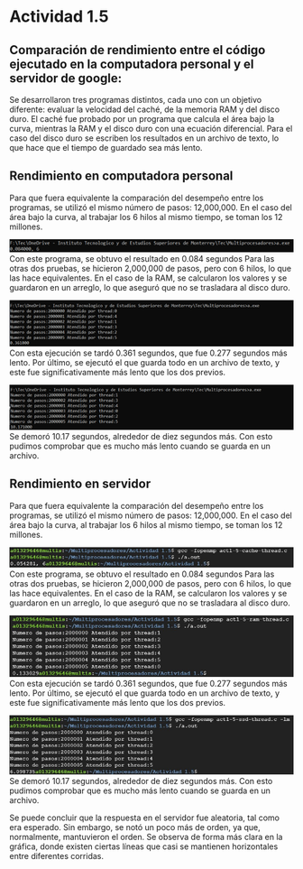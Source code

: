 # Actividad 1.5
## Comparación de rendimiento entre el código ejecutado en la computadora personal y el servidor de google:

Se desarrollaron tres programas distintos, cada uno con un objetivo diferente: evaluar la velocidad del caché, de la memoria RAM y del disco duro. El caché fue probado por un programa que calcula el área bajo la curva, mientras la RAM y el disco duro con una ecuación diferencial. Para el caso del disco duro se escriben los resultados en un archivo de texto, lo que hace que el tiempo de guardado sea más lento.

## Rendimiento en computadora personal

Para que fuera equivalente la comparación del desempeño entre los programas, se utilizó el mismo número de pasos: 12,000,000. En el caso del área bajo la curva, al trabajar los 6 hilos al mismo tiempo, se toman los 12 millones. 

![Cache](https://github.com/LuisAlfPerez/Multiprocesadores/blob/main/Actividad%201.5/cache-personal.png)
Con este programa, se obtuvo el resultado en 0.084 segundos
Para las otras dos pruebas, se hicieron 2,000,000 de pasos, pero con 6 hilos, lo que las hace equivalentes. En el caso de la RAM, se calcularon los valores y se guardaron en un arreglo, lo que aseguró que no se trasladara al disco duro. 

![Ram](https://github.com/LuisAlfPerez/Multiprocesadores/blob/main/Actividad%201.5/ram-personal.png)
Con esta ejecución se tardó 0.361 segundos, que fue 0.277 segundos más lento.
Por último, se ejecutó el que guarda todo en un archivo de texto, y este fue significativamente más lento que los dos previos.
 
![SSD](https://github.com/LuisAlfPerez/Multiprocesadores/blob/main/Actividad%201.5/ssd-personal.png)
Se demoró 10.17 segundos, alrededor de diez segundos más. Con esto pudimos comprobar que es mucho más lento cuando se guarda en un archivo. 


## Rendimiento en servidor
Para que fuera equivalente la comparación del desempeño entre los programas, se utilizó el mismo número de pasos: 12,000,000. En el caso del área bajo la curva, al trabajar los 6 hilos al mismo tiempo, se toman los 12 millones. 

![Cache](https://github.com/LuisAlfPerez/Multiprocesadores/blob/main/Actividad%201.5/cache-servidor.png.jpg)
Con este programa, se obtuvo el resultado en 0.084 segundos
Para las otras dos pruebas, se hicieron 2,000,000 de pasos, pero con 6 hilos, lo que las hace equivalentes. En el caso de la RAM, se calcularon los valores y se guardaron en un arreglo, lo que aseguró que no se trasladara al disco duro. 

![Ram](https://github.com/LuisAlfPerez/Multiprocesadores/blob/main/Actividad%201.5/ram-servidor.jpg)
Con esta ejecución se tardó 0.361 segundos, que fue 0.277 segundos más lento.
Por último, se ejecutó el que guarda todo en un archivo de texto, y este fue significativamente más lento que los dos previos.
 
![SSD](https://github.com/LuisAlfPerez/Multiprocesadores/blob/main/Actividad%201.5/ssd-servidor.jpg)
Se demoró 10.17 segundos, alrededor de diez segundos más. Con esto pudimos comprobar que es mucho más lento cuando se guarda en un archivo. 

Se puede concluir que la respuesta en el servidor fue aleatoria, tal como era esperado. Sin embargo, se notó un poco más de orden, ya que, normalmente, mantuvieron el orden. Se observa de forma más clara en la gráfica, donde existen ciertas líneas que casi se mantienen horizontales entre diferentes corridas. 
